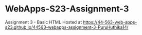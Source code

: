# WebApps-S23-Assignment-3
Assignment 3 - Basic HTML
Hosted at  https://44-563-web-apps-s23.github.io/44563-webapps-assignment-3-PuruHuthika14/

